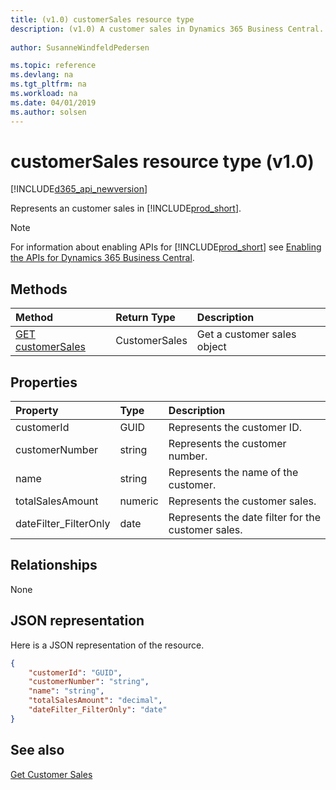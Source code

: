 ```yaml
---
title: (v1.0) customerSales resource type
description: (v1.0) A customer sales in Dynamics 365 Business Central.
 
author: SusanneWindfeldPedersen

ms.topic: reference
ms.devlang: na
ms.tgt_pltfrm: na
ms.workload: na
ms.date: 04/01/2019
ms.author: solsen
---
```


# customerSales resource type (v1.0)

[!INCLUDE[d365_api_newversion](../../../includes/d365_api_newversion.md)]

Represents an customer sales in [!INCLUDE[prod_short](../../../includes/prod_short.md)].

> [!NOTE]  
> For information about enabling APIs for [!INCLUDE[prod_short](../../../includes/prod_short.md)] see [Enabling the APIs for Dynamics 365 Business Central](../enabling-apis-for-dynamics-nav.md).

## Methods

| Method            | Return Type |Description               |
|:------------------|:------------|:-------------------------|
|[GET customerSales](../api/dynamics_customerSales_get.md)|CustomerSales|Get a customer sales object|

## Properties

| Property            | Type  |Description                                       |
|:--------------------|:------|:-------------------------------------------------|
|customerId           |GUID   |Represents the customer ID.                       |
|customerNumber       |string |Represents the customer number.                   |
|name                 |string |Represents the name of the customer.              |
|totalSalesAmount     |numeric|Represents the customer sales.                    |
|dateFilter_FilterOnly|date   |Represents the date filter for the customer sales.|


## Relationships
None

## JSON representation

Here is a JSON representation of the resource.


```json
{
    "customerId": "GUID",
    "customerNumber": "string",
    "name": "string",
    "totalSalesAmount": "decimal",
    "dateFilter_FilterOnly": "date"
}
```
## See also
  
[Get Customer Sales](../api/dynamics_customersales_get.md)  
